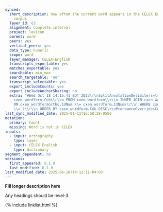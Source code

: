 ```yaml
---
synced:
  short_description: How often the current word appears in the CELEX English reference
    corpus
  layer_id: 63
  alignment: complete interval
  project: lexicon
  parent: word
  peers: yes
  vertical_peers: yes
  data_type: numeric
  scope: word
  layer_manager: CELEX-English
  transcripts_exportable: yes
  matches_exportable: yes
  searchable: min_max
  search_targetable: 'no'
  transcript_selectable: yes
  export_includeCounts: yes
  export_includeAnchorSharing: no
  extra: "#Wed Oct 18 14:15:41 EDT 2023\r\nSplitAnnotationDelimiters=\r\nLanguage=en.*\r\nGenerateSegments=false\r\nSql=SELECT
    cxen_wordform.Cob\\r\\n FROM cxen_wordform\\r\\n INNER JOIN cxen_wordformortho\\r\\n
    ON cxen_wordformortho.IdNum \\= cxen_wordform.IdNum\\r\\n WHERE cxen_wordformortho.WordDia
    \\= ?\\r\\n ORDER BY cxen_wordform.Cob DESC\r\nPronounceOverridesCelex=false\r\nLayerId=2\r\n"
last_sync_modified_date: 2025-01-11T16:50:28-0500
notation:
  primary: Count
  missing: Word is not in CELEX
inputs:
  - input: orthography
    type: layer
  - input: CELEX English
    type: dictionary
segment_dependent: no
versions:
  first_appeared: 0.1.0
  last_modified: 0.1.0
last_modified_date: 2025-06-16T14:12:11-04:00
---
```


**Fill longer description here**

Any headings should be level-3


{% include linklist.html %}
